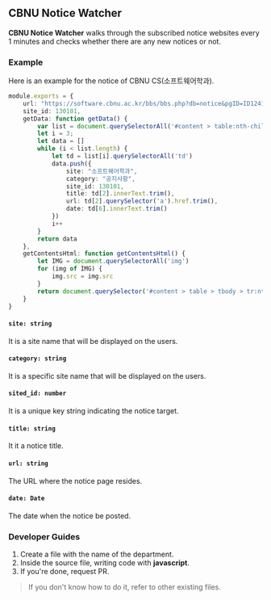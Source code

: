 ## CBNU Notice Watcher

**CBNU Notice Watcher** walks through the subscribed notice websites every 1 minutes and checks whether there are any new notices or not.

### Example

Here is an example for the notice of CBNU CS(소프트웨어학과).

```ts
module.exports = {
    url: "https://software.cbnu.ac.kr/bbs/bbs.php?db=notice&pgID=ID12415888101",
    site_id: 130101,
    getData: function getData() {
        var list = document.querySelectorAll('#content > table:nth-child(8) > tbody > tr')
        let i = 3;
        let data = []
        while (i < list.length) {
            let td = list[i].querySelectorAll('td')
            data.push({
                site: "소프트웨어학과",
                category: "공지사항",
                site_id: 130101,
                title: td[2].innerText.trim(),
                url: td[2].querySelector('a').href.trim(),
                date: td[6].innerText.trim()
            })
            i++
        }
        return data
    },
    getContentsHtml: function getContentsHtml() {
        let IMG = document.querySelectorAll('img')
        for (img of IMG) {
            img.src = img.src
        }
        return document.querySelector('#content > table > tbody > tr:nth-child(8)').outerHTML
    }
}
```

#### `site: string`

It is a site name that will be displayed on the users.

#### `category: string`

It is a specific site name that will be displayed on the users.

#### `sited_id: number`

It is a unique key string indicating the notice target. 

#### `title: string`

It it a notice title.

#### `url: string`

The URL where the notice page resides.

#### `date: Date`

The date when the notice be posted.

### Developer Guides

1. Create a file with the name of the department. 
2. Inside the source file, writing code with **javascript**.
3. If you're done, request PR.

> If you don't know how to do it, refer to other existing files.
